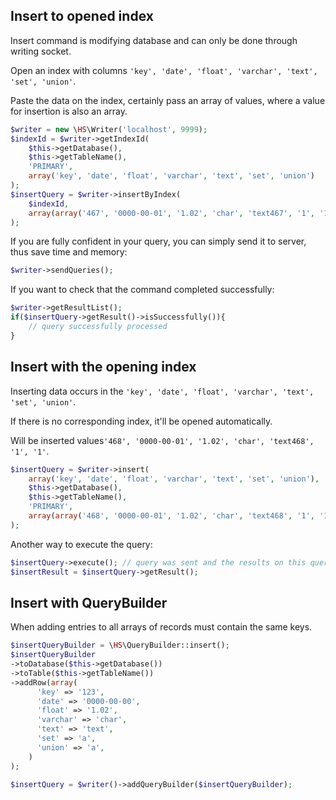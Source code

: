 Insert to opened index
------------
Insert command is modifying database and can only be done through writing socket.

Open an index with columns `'key', 'date', 'float', 'varchar', 'text', 'set', 'union'`.

Paste the data on the index, certainly pass an array of values, where a value for insertion is also an array.

```php
$writer = new \HS\Writer('localhost', 9999);
$indexId = $writer->getIndexId(
    $this->getDatabase(),
    $this->getTableName(),
    'PRIMARY',
    array('key', 'date', 'float', 'varchar', 'text', 'set', 'union')
);
$insertQuery = $writer->insertByIndex(
    $indexId,
    array(array('467', '0000-00-01', '1.02', 'char', 'text467', '1', '1'))
);
```

If you are fully confident in your query, you can simply send it to server, thus save time and memory:

```php
$writer->sendQueries();
```

If you want to check that the command completed successfully:

```php
$writer->getResultList();
if($insertQuery->getResult()->isSuccessfully()){
    // query successfully processed
}
```

Insert with the opening index
------------
Inserting data occurs in the `'key', 'date', 'float', 'varchar', 'text', 'set', 'union'`.

If there is no corresponding index, it'll be opened automatically.

Will be inserted values ​​`'468', '0000-00-01', '1.02', 'char', 'text468', '1', '1'`.

```php
$insertQuery = $writer->insert(
    array('key', 'date', 'float', 'varchar', 'text', 'set', 'union'),
    $this->getDatabase(),
    $this->getTableName(),
    'PRIMARY',
    array(array('468', '0000-00-01', '1.02', 'char', 'text468', '1', '1'))
);
```

Another way to execute the query:
```php
$insertQuery->execute(); // query was sent and the results on this query and all from the queue were parsed
$insertResult = $insertQuery->getResult();
```

Insert with QueryBuilder
------------
When adding entries to all arrays of records must contain the same keys.

```php
$insertQueryBuilder = \HS\QueryBuilder::insert();
$insertQueryBuilder
->toDatabase($this->getDatabase())
->toTable($this->getTableName())
->addRow(array(
      'key' => '123',
      'date' => '0000-00-00',
      'float' => '1.02',
      'varchar' => 'char',
      'text' => 'text',
      'set' => 'a',
      'union' => 'a',
    )
);

$insertQuery = $writer()->addQueryBuilder($insertQueryBuilder);
```